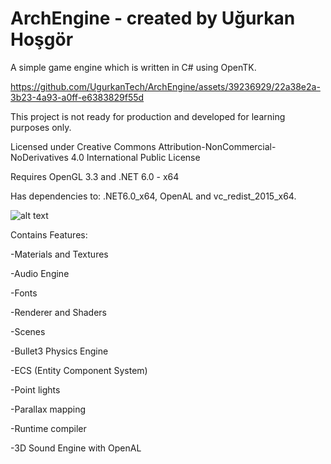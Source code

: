 # ArchEngine - created by Uğurkan Hoşgör

A simple game engine which is written in C# using OpenTK.

https://github.com/UgurkanTech/ArchEngine/assets/39236929/22a38e2a-3b23-4a93-a0ff-e6383829f55d

This project is not ready for production and developed for learning purposes only.

Licensed under Creative Commons Attribution-NonCommercial-NoDerivatives 4.0 International Public License

Requires OpenGL 3.3 and .NET 6.0 - x64

Has dependencies to: .NET6.0_x64, OpenAL and vc_redist_2015_x64.

![alt text](https://i.imgur.com/dR6jH7c.png)

Contains Features:

 -Materials and Textures
 
 -Audio Engine
 
 -Fonts
 
 -Renderer and Shaders
 
 -Scenes
 
 -Bullet3 Physics Engine
 
 -ECS (Entity Component System)
 
 -Point lights
 
 -Parallax mapping
 
 -Runtime compiler
 
 -3D Sound Engine with OpenAL
 
